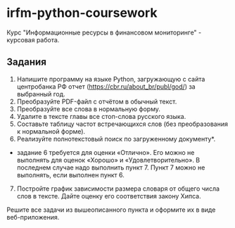# irfm-python-coursework
Курс "Информационные ресурсы в финансовом мониторинге" - курсовая работа.

## Задания 

1. Напишите программу на языке Python, загружающую с сайта центробанка РФ отчет (https://cbr.ru/about_br/publ/god/) за выбранный год.
2. Преобразуйте PDF-файл с отчётом в обычный текст.
3. Преобразуйте все слова в нормальную форму.
4. Удалите в тексте главы все стоп-слова русского языка.
5. Составьте таблицу частот встречающихся слов (без преобразования к нормальной форме).
6. Реализуйте полнотекстовый поиск по загруженному документу*.
*  задание 6 требуется для оценки «Отлично». Его можно не выполнять для оценок «Хорошо» и «Удовлетворительно». В последнем случае надо выполнить пункт 7. Пункт 7 можно не выполнять, если выполнен пункт 6.

7. Постройте график зависимости размера словаря от общего числа слов в тексте. Дайте оценку его соответствия закону Хипса.


Решите все задачи из вышеописанного пункта и оформите их в виде веб-приложения.
